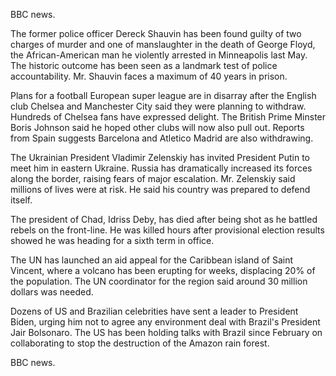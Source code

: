 BBC news.

The former police officer Dereck Shauvin has been found guilty of two charges of murder and one of manslaughter in the death of George Floyd, the African-American man he violently arrested in Minneapolis last May. The historic outcome has been seen as a landmark test of police accountability. Mr. Shauvin faces a maximum of 40 years in prison.

Plans for a football European super league are in disarray after the English club Chelsea and Manchester City said they were planning to withdraw. Hundreds of Chelsea fans have expressed delight. The British Prime Minster Boris Johnson said he hoped other clubs will now also pull out. Reports from Spain suggests Barcelona and Atletico Madrid are also withdrawing. 

The Ukrainian President Vladimir Zelenskiy has invited President Putin to meet him in eastern Ukraine. Russia has dramatically increased its forces along the border, raising fears of major escalation. Mr. Zelenskiy said millions of lives were at risk. He said his country was prepared to defend itself.

The president of Chad, Idriss Deby, has died after being shot as he battled rebels on the front-line. He was killed hours after provisional election results showed he was heading for a sixth term in office.

The UN has launched an aid appeal for the Caribbean island of Saint Vincent, where a volcano has been erupting for weeks, displacing 20% of the population. The UN coordinator for the region said around 30 million dollars was needed. 

Dozens of US and Brazilian celebrities have sent a leader to President Biden, urging him not to agree any environment deal with Brazil's President Jair Bolsonaro. The US has been holding talks with Brazil since February on collaborating to stop the destruction of the Amazon rain forest. 

BBC news.
